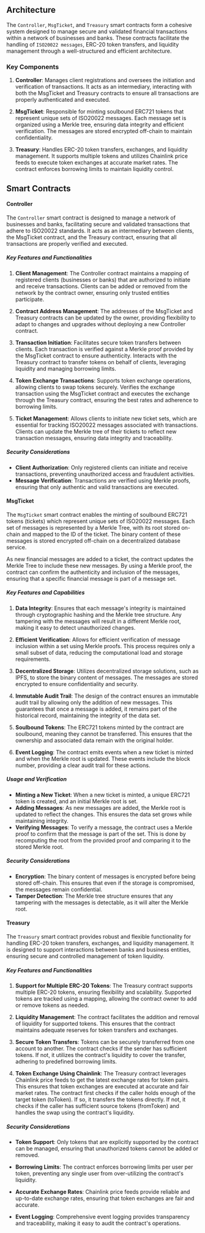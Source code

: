## Architecture

The `Controller`, `MsgTicket`, and `Treasury` smart contracts form a cohesive system designed to manage secure and validated financial transactions within a network of businesses and banks. These contracts facilitate the handling of `ISO20022 messages`, ERC-20 token transfers, and liquidity management through a well-structured and efficient architecture.

### Key Components

1. **Controller**: Manages client registrations and oversees the initiation and verification of transactions. It acts as an intermediary, interacting with both the MsgTicket and Treasury contracts to ensure all transactions are properly authenticated and executed.

2. **MsgTicket**: Responsible for minting soulbound ERC721 tokens that represent unique sets of ISO20022 messages. Each message set is organized using a Merkle tree, ensuring data integrity and efficient verification. The messages are stored encrypted off-chain to maintain confidentiality.

3. **Treasury**: Handles ERC-20 token transfers, exchanges, and liquidity management. It supports multiple tokens and utilizes Chainlink price feeds to execute token exchanges at accurate market rates. The contract enforces borrowing limits to maintain liquidity control.

## Smart Contracts

#### Controller

The `Controller` smart contract is designed to manage a network of businesses and banks, facilitating secure and validated transactions that adhere to ISO20022 standards. It acts as an intermediary between clients, the MsgTicket contract, and the Treasury contract, ensuring that all transactions are properly verified and executed.

##### Key Features and Functionalities

1. **Client Management**: The Controller contract maintains a mapping of registered clients (businesses or banks) that are authorized to initiate and receive transactions. Clients can be added or removed from the network by the contract owner, ensuring only trusted entities participate.

2. **Contract Address Management**: The addresses of the MsgTicket and Treasury contracts can be updated by the owner, providing flexibility to adapt to changes and upgrades without deploying a new Controller contract.

3. **Transaction Initiation**: Facilitates secure token transfers between clients. Each transaction is verified against a Merkle proof provided by the MsgTicket contract to ensure authenticity. Interacts with the Treasury contract to transfer tokens on behalf of clients, leveraging liquidity and managing borrowing limits.

4. **Token Exchange Transactions**: Supports token exchange operations, allowing clients to swap tokens securely. Verifies the exchange transaction using the MsgTicket contract and executes the exchange through the Treasury contract, ensuring the best rates and adherence to borrowing limits.

5. **Ticket Management**: Allows clients to initiate new ticket sets, which are essential for tracking ISO20022 messages associated with transactions. Clients can update the Merkle tree of their tickets to reflect new transaction messages, ensuring data integrity and traceability.

##### Security Considerations

- **Client Authorization**: Only registered clients can initiate and receive transactions, preventing unauthorized access and fraudulent activities.
- **Message Verification**: Transactions are verified using Merkle proofs, ensuring that only authentic and valid transactions are executed.

#### MsgTicket

The `MsgTicket` smart contract enables the minting of soulbound ERC721 tokens (tickets) which represent unique sets of ISO20022 messages. Each set of messages is represented by a Merkle Tree, with its root stored on-chain and mapped to the ID of the ticket. The binary content of these messages is stored encrypted off-chain on a decentralized database service.

As new financial messages are added to a ticket, the contract updates the Merkle Tree to include these new messages. By using a Merkle proof, the contract can confirm the authenticity and inclusion of the messages, ensuring that a specific financial message is part of a message set.

##### Key Features and Capabilities

1. **Data Integrity**: Ensures that each message's integrity is maintained through cryptographic hashing and the Merkle tree structure. Any tampering with the messages will result in a different Merkle root, making it easy to detect unauthorized changes.

2. **Efficient Verification**: Allows for efficient verification of message inclusion within a set using Merkle proofs. This process requires only a small subset of data, reducing the computational load and storage requirements.

3. **Decentralized Storage**: Utilizes decentralized storage solutions, such as IPFS, to store the binary content of messages. The messages are stored encrypted to ensure confidentiality and security.

4. **Immutable Audit Trail**: The design of the contract ensures an immutable audit trail by allowing only the addition of new messages. This guarantees that once a message is added, it remains part of the historical record, maintaining the integrity of the data set.

5. **Soulbound Tokens**: The ERC721 tokens minted by the contract are soulbound, meaning they cannot be transferred. This ensures that the ownership and associated data remain with the original holder.

6. **Event Logging**: The contract emits events when a new ticket is minted and when the Merkle root is updated. These events include the block number, providing a clear audit trail for these actions.

##### Usage and Verification

- **Minting a New Ticket**: When a new ticket is minted, a unique ERC721 token is created, and an initial Merkle root is set.
- **Adding Messages**: As new messages are added, the Merkle root is updated to reflect the changes. This ensures the data set grows while maintaining integrity.
- **Verifying Messages**: To verify a message, the contract uses a Merkle proof to confirm that the message is part of the set. This is done by recomputing the root from the provided proof and comparing it to the stored Merkle root.

##### Security Considerations

- **Encryption**: The binary content of messages is encrypted before being stored off-chain. This ensures that even if the storage is compromised, the messages remain confidential.
- **Tamper Detection**: The Merkle tree structure ensures that any tampering with the messages is detectable, as it will alter the Merkle root.

#### Treasury

The `Treasury` smart contract provides robust and flexible functionality for handling ERC-20 token transfers, exchanges, and liquidity management. It is designed to support interactions between banks and business entities, ensuring secure and controlled management of token liquidity.

##### Key Features and Functionalities

1. **Support for Multiple ERC-20 Tokens**: The Treasury contract supports multiple ERC-20 tokens, ensuring flexibility and scalability. Supported tokens are tracked using a mapping, allowing the contract owner to add or remove tokens as needed.

2. **Liquidity Management**: The contract facilitates the addition and removal of liquidity for supported tokens. This ensures that the contract maintains adequate reserves for token transfers and exchanges.

3. **Secure Token Transfers**: Tokens can be securely transferred from one account to another. The contract checks if the sender has sufficient tokens. If not, it utilizes the contract's liquidity to cover the transfer, adhering to predefined borrowing limits.

4. **Token Exchange Using Chainlink**: The Treasury contract leverages Chainlink price feeds to get the latest exchange rates for token pairs. This ensures that token exchanges are executed at accurate and fair market rates. The contract first checks if the caller holds enough of the target token (toToken). If so, it transfers the tokens directly. If not, it checks if the caller has sufficient source tokens (fromToken) and handles the swap using the contract's liquidity.

##### Security Considerations

- **Token Support**: Only tokens that are explicitly supported by the contract can be managed, ensuring that unauthorized tokens cannot be added or removed.

- **Borrowing Limits**: The contract enforces borrowing limits per user per token, preventing any single user from over-utilizing the contract's liquidity.

- **Accurate Exchange Rates**: Chainlink price feeds provide reliable and up-to-date exchange rates, ensuring that token exchanges are fair and accurate.

- **Event Logging**: Comprehensive event logging provides transparency and traceability, making it easy to audit the contract's operations.
